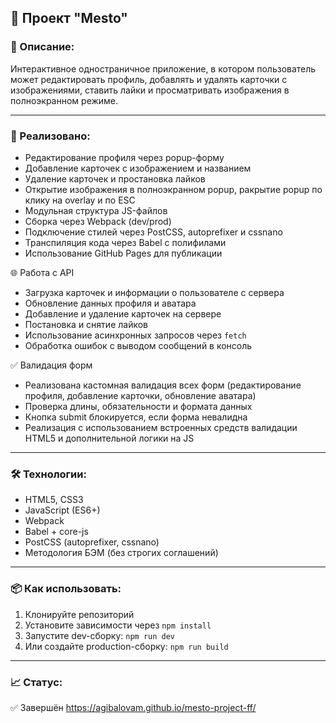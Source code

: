 ## 📸 Проект "Mesto"

### 📖 Описание:  
Интерактивное одностраничное приложение, в котором пользователь может редактировать профиль, добавлять и удалять карточки с изображениями, ставить лайки и просматривать изображения в полноэкранном режиме.

---

### 🚀 Реализовано:
- Редактирование профиля через popup-форму
- Добавление карточек с изображением и названием
- Удаление карточек и простановка лайков
- Открытие изображения в полноэкранном popup, pакрытие popup по клику на overlay и по ESC
- Модульная структура JS-файлов
- Сборка через Webpack (dev/prod)
- Подключение стилей через PostCSS, autoprefixer и cssnano
- Транспиляция кода через Babel с полифилами 
- Использование GitHub Pages для публикации

🌐 Работа с API
- Загрузка карточек и информации о пользователе с сервера
- Обновление данных профиля и аватара
- Добавление и удаление карточек на сервере
- Постановка и снятие лайков
- Использование асинхронных запросов через `fetch`
- Обработка ошибок с выводом сообщений в консоль

✅ Валидация форм
- Реализована кастомная валидация всех форм (редактирование профиля, добавление карточки, обновление аватара)
- Проверка длины, обязательности и формата данных
- Кнопка submit блокируется, если форма невалидна
- Реализация с использованием встроенных средств валидации HTML5 и дополнительной логики на JS
---

### 🛠 Технологии:
- HTML5, CSS3 
- JavaScript (ES6+)
- Webpack
- Babel + core-js
- PostCSS (autoprefixer, cssnano)
- Методология БЭМ (без строгих соглашений)
---

### 📦 Как использовать:
1. Клонируйте репозиторий  
2. Установите зависимости через `npm install`  
3. Запустите dev-сборку: `npm run dev`  
4. Или создайте production-сборку: `npm run build`
---

### 📈 Статус:  
✅ Завершён
https://agibalovam.github.io/mesto-project-ff/


